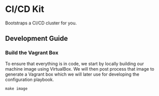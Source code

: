 # CI/CD Kit

Bootstraps a CI/CD cluster for you.


## Development Guide


### Build the Vagrant Box

To ensure that everything is in code, we start by locally building our
machine image using VirtualBox. We will then post process that image to
generate a Vagrant box which we will later use for developing the
configuration playbook.

```
make image
```
